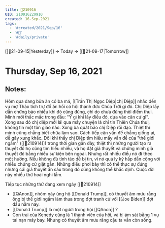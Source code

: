 ```yaml
---
title: 📝210916
UID: 210916220910
created: 16-Sep-2021
tags:
  - '#created/2021/Sep/16'
  - '#📅'
  - '#daily/private'
---
```

[[📝21-09-15|Yesterday]] -> Today -> [[📝21-09-17|Tomorrow]]
# Thursday, Sep 16, 2021

## Notes:
Hôm qua đang bữa ăn có ba má, [[Trần Thị Ngọc Diệp|chị Diệp]] nhắc đến vụ mợ Thảo tích trự đồ ăn hồi có hội thánh đức Chúa Trời gì đó. Chị Diệp lấy dẫn chứng bảo nhiều khi đó cũng đúng, chỉ do chưa đúng thời điểm thui. Mình mới thắc mắc trong đầu: "Ý gì khi lấy điều đó, dựa vào căn cứ gì". Xong sau đó chị diệp mới lái qua mấy chuyện là chỉ tin Thiên Chúa thui, không tin một tôn giáo nào. Xong ba quát bảo chị Diệp rối đạo. Thiệt thì mình cũng chẳng biết chữa làm sao. Cách tiếp cận vấn đề chẳng giống ai, dễ gây xung khắc.
Đôi khi thấy chị Diệp tìm hiểu mấy vấn đề của "thế giới ngầm" ([[📝210914]]) trong thời gian gần đây, thiệt thì những người tạo ra thuyết đó họ cũng tìm hiểu nhiều, và họ đặt giả thuyết và chứng minh giả thuyết đó bằng nhiều sự kiện bên ngoài. Nhưng rất nhiều điều nó đi theo một hướng. Nếu không đủ tỉnh táo dễ bị tin, vì nó quá ly kỳ hấp dẫn cộng với nhiều chứng cứ giật gân. Những điều phơi bày thì có thể thực sự đúng nhưng cái giả thuyết ẩn sâu trong đó cũng không thể khắc định. Cuộc đời này nhiều thứ hoài nghi lắm.

Tiếp tục những thứ đang xem ngày [[📝210914]]
- [[QAnon]], nhóm này ủng hộ [[Donald Trump]], có thuyết âm mưu rằng ông bị thế giới ngầm làm thua trong đợt tranh cử với [[Joe Biden]] đợt đầu năm nay.
- [[Donald Trump]] là một người trong hội [[QAnon]] ?
- Con trai của Kenedy cũng là 1 thành viên của hội, và bị ám sát bằng 1 vụ tai nạn máy bay. Nhưng có thuyết âm mưu rằng cậu ta vẫn còn sống.

